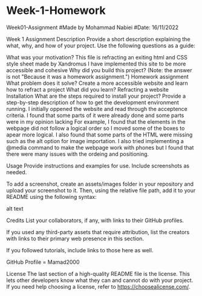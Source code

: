 # Week-1-Homework
Week01-Assignment
#Made by Mohammad Nabiei #Date: 16/11/2022

Week 1 Assignment
Description
Provide a short description explaining the what, why, and how of your project. Use the following questions as a guide:

What was your motivation? This file is refracting an exiting html and CSS style sheet made by Xandromus I have implemented this site to be more accessible and cohesive
Why did you build this project? (Note: the answer is not "Because it was a homework assignment.") Homework assignment
What problem does it solve? Create a more accessible website and learn how to refract a project
What did you learn? Refracting a website
Installation
What are the steps required to install your project? Provide a step-by-step description of how to get the development environment running. I initially oppened the website and read through the acceptence criteria. I found that some parts of it were already done and some parts were in my opinion lacking For example, I found that the elements in the webpage did not follow a logical order so I moved some of the boxes to apear more logical. I also found that some parts of the HTML were missing such as the alt option for image importation. I also tried implementing a @media command to make the webpage work with phones but I found that there were many issues with the ordeing and positioning.

Usage
Provide instructions and examples for use. Include screenshots as needed.

To add a screenshot, create an assets/images folder in your repository and upload your screenshot to it. Then, using the relative file path, add it to your README using the following syntax:

alt text

Credits
List your collaborators, if any, with links to their GitHub profiles.

If you used any third-party assets that require attribution, list the creators with links to their primary web presence in this section.

If you followed tutorials, include links to those here as well.

GitHub Profile = Mamad2000

License
The last section of a high-quality README file is the license. This lets other developers know what they can and cannot do with your project. If you need help choosing a license, refer to https://choosealicense.com/.

